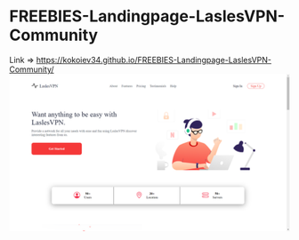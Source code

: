# FREEBIES-Landingpage-LaslesVPN-Community
Link => https://kokoiev34.github.io/FREEBIES-Landingpage-LaslesVPN-Community/
<img src="preview.png">
